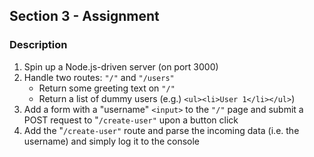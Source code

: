 ## Section 3 - Assignment

### Description
1. Spin up a Node.js-driven server (on port 3000)
2. Handle two routes: `"/"` and `"/users"`
    - Return some greeting text on `"/"`
    - Return a list of dummy users (e.g.) `<ul><li>User 1</li></ul>`)
3. Add a form with a "username" `<input>` to the `"/"` page and submit a POST request to "`/create-user"` upon a button click
4. Add the "`/create-user"` route and parse the incoming data (i.e. the username) and simply log it to the console
